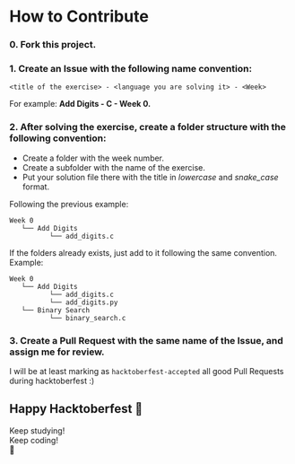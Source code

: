 # How to Contribute

### 0. Fork this project.

### 1. Create an Issue with the following name convention:
  
  `<title of the exercise> - <language you are solving it> - <Week>`
  
  For example: **Add Digits - C - Week 0.**

### 2. After solving the exercise, create a folder structure with the following convention:

* Create a folder with the week number.
* Create a subfolder with the name of the exercise.
* Put your solution file there with the title in *lowercase* and *snake_case* format. 

Following the previous example:

```
Week 0
   └── Add Digits
          └── add_digits.c
```

If the folders already exists, just add to it following the same convention. Example:

```
Week 0
   └── Add Digits
          └── add_digits.c
          └── add_digits.py
   └── Binary Search
          └── binary_search.c
```

### 3. Create a Pull Request with the same name of the Issue, and assign me for review.

I will be at least marking as `hacktoberfest-accepted` all good Pull Requests during hacktoberfest :)

## Happy Hacktoberfest 🎉 

Keep studying!
<br />
Keep coding!
<br />
🖖
